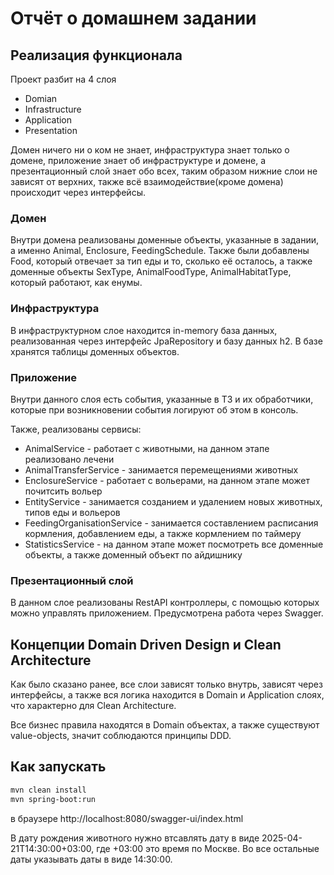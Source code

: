# Отчёт о домашнем задании

## Реализация функционала

Проект разбит на 4 слоя
- Domian
- Infrastructure
- Application
- Presentation

Домен ничего ни о ком не знает, инфраструктура знает только о домене, приложение знает об инфраструктуре и домене, а презентационный слой знает обо всех, таким образом нижние слои не зависят от верхних, также всё взаимодействие(кроме домена) происходит через интерфейсы.

### Домен

Внутри домена реализованы доменные объекты, указанные в задании, а именно Animal, Enclosure, FeedingSchedule. Также были добавлены Food, который отвечает за тип еды и то, сколько её осталось, а также доменные объекты SexType, AnimalFoodType, AnimalHabitatType, который работают, как енумы.

### Инфраструктура

В инфраструктурном слое находится in-memory база данных, реализованная через интерфейс JpaRepository и базу данных h2. В базе хранятся таблицы доменных объектов.

### Приложение

Внутри данного слоя есть события, указанные в ТЗ и их обработчики, которые при возникновении события логируют об этом в консоль.

Также, реализованы сервисы:
- AnimalService - работает с животными, на данном этапе реализовано лечени
- AnimalTransferService - занимается перемещениями животных
- EnclosureService - работает с вольерами, на данном этапе может почитсить вольер
- EntityService - занимается созданием и удалением новых животных, типов еды и вольеров
- FeedingOrganisationService - занимается составлением расписания кормления, добавлением еды, а также кормлением по таймеру
- StatisticsService - на данном этапе может посмотреть все доменные объекты, а также доменный объект по айдишнику

### Презентационный слой

В данном слое реализованы RestAPI контроллеры, с помощью которых можно управлять приложением. Предусмотрена работа через Swagger.

## Концепции Domain Driven Design и Clean Architecture

Как было сказано ранее, все слои зависят только внутрь, зависят через интерфейсы, а также вся логика находится в Domain и Application слоях, что характерно для Clean Architecture.

Все бизнес правила находятся в Domain объектах, а также существуют value-objects, значит соблюдаются принципы DDD.

## Как запускать

```bash
mvn clean install
mvn spring-boot:run
```

в браузере http://localhost:8080/swagger-ui/index.html

В дату рождения животного нужно втсавлять дату в виде 2025-04-21T14:30:00+03:00, где +03:00 это время по Москве. Во все остальные даты указывать даты в виде 14:30:00.
